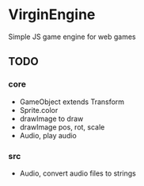 # VirginEngine

Simple JS game engine for web games

## TODO

### core

- GameObject extends Transform
- Sprite.color
- drawImage to draw
- drawImage pos, rot, scale
- Audio, play audio

### src

- Audio, convert audio files to strings
